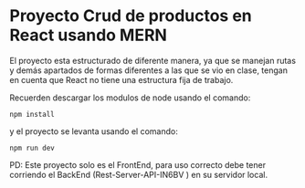 # Proyecto Crud de productos en React usando MERN

El proyecto esta estructurado de diferente manera, ya que se manejan rutas y demás apartados de formas diferentes a las que se vio en clase, tengan en cuenta que React no tiene una estructura fija de trabajo.

Recuerden descargar los modulos de node usando el comando:
```
npm install
```

y el proyecto se levanta usando el comando:
```
npm run dev
```

PD: Este proyecto solo es el FrontEnd, para uso correcto debe tener corriendo
el BackEnd (Rest-Server-API-IN6BV ) en su servidor local.